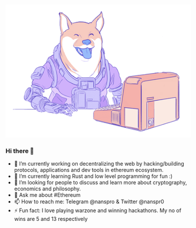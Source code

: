 ![Header](https://github.com/nanspro/nanspro/blob/master/doge.png)

### Hi there 👋

- 🔭 I’m currently working on decentralizing the web by hacking/building protocols, applications and dev tools in ethereum ecosystem.
- 🌱 I’m currently learning Rust and low level programming for fun :)   
- 🤔 I’m looking for people to discuss and learn more about cryptography, economics and philosophy.
- 💬 Ask me about #Ethereum
- 📫 How to reach me: Telegram @nanspro & Twitter @nanspr0
- ⚡ Fun fact: I love playing warzone and winning hackathons. My no of wins are 5 and 13 respectively
